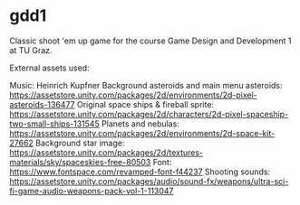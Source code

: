 # gdd1
Classic shoot 'em up game for the course Game Design and Development 1 at TU Graz.

External assets used:

Music: Heinrich Kupfner
Background asteroids and main menu asteroids:  https://assetstore.unity.com/packages/2d/environments/2d-pixel-asteroids-136477
Original space ships & fireball sprite: https://assetstore.unity.com/packages/2d/characters/2d-pixel-spaceship-two-small-ships-131545
Planets and nebulas: https://assetstore.unity.com/packages/2d/environments/2d-space-kit-27662
Background star image: https://assetstore.unity.com/packages/2d/textures-materials/sky/spaceskies-free-80503
Font: https://www.fontspace.com/revamped-font-f44237
Shooting sounds: https://assetstore.unity.com/packages/audio/sound-fx/weapons/ultra-sci-fi-game-audio-weapons-pack-vol-1-113047
